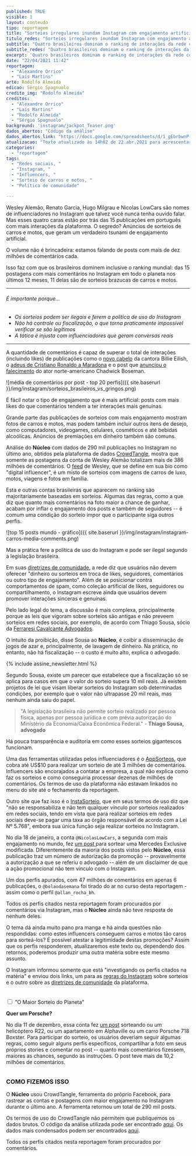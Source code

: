 ```yaml
---
published: TRUE
visible: 1
layout: conteudo
tipo: reportagem
title: "Sorteios irregulares inundam Instagram com engajamento artificial"
titulo_redes: "Sorteios irregulares inundam Instagram com engajamento artificial"
subtitle: "Quatro brasileiros dominam o ranking de interações da rede com promessas de presentear os seguidores com carros e motos; postagens chegam a ter milhões de comentários"
subtitle_redes: "Quatro brasileiros dominam o ranking de interações da rede com promessas de presentear os seguidores com carros e motos"
excerpt: 'Quatro brasileiros dominam o ranking de interações da rede com promessas de presentear os seguidores com carros e motos; postagens chegam a ter milhões de comentários '
date: "22/04/2021 11:42"
reportagem:
  - "Alexandre Orrico"
  - "Laís Martins"
arte: Rodolfo Almeida
edicao: Sérgio Spagnuolo
credito_img: "Rodolfo Almeida"
creditos:
  - "Alexandre Orrico"
  - "Laís Martins"
  - "Rodolfo Almeida"
  - "Sérgio Spagnuolo"
background: 'instagram/jackpot_Teaser.png'
dados_abertos: "Código da análise"
dados_abertos_link: "https://docs.google.com/spreadsheets/d/1_gEbrbwnP-oeIYmxMbT8L7AlS_pD5F0Kj81AjbuhHMg/edit?usp=sharing"
atualizacao: "Texto atualizado às 14h02 de 22.abr.2021 para acrescentar posicionamento do Instagram."
categories:
  - "reportagem"
tags:
  - "Redes sociais, "
  - "Instagram, "
  - "Influencers, "
  - "Sorteio de carros e motos, "
  - "Política de comunidade"

---
```


Wesley Alemão, Renato Garcia, Hugo Milgrau e Nicolas LowCars são nomes de influenciadores no Instagram que talvez você nunca tenha ouvido falar. Mas esses quatro caras estão por trás das 15 publicações em português com mais interações da plataforma. O segredo? Anúncios de sorteios de carros e motos, que geram um verdadeiro tsunami de engajamento artificial.  

O volume não é brincadeira: estamos falando de posts com mais de dez milhões de comentários cada.

Isso faz com que os brasileiros dominem inclusive o ranking mundial: das 15 postagens com mais comentários no Instagram em todo o planeta nos últimos 12 meses, 11 delas são de sorteios brazucas de carros e motos.

---

###### É importante porque...

- *Os sorteios podem ser ilegais e ferem a política de uso do Instagram*
- *Não há controle ou fiscalização, o que torna praticamente impossível verificar se são legítimos*
- *A tática é injusta com influenciadores que geram conversas reais*


---

A quantidade de comentários é capaz de superar o total de interações (incluindo likes) de publicações como o [novo cabelo](https://www.instagram.com/p/CMhvKMvF3HR/) da cantora Billie Eilish, o [adeus de Cristiano Ronaldo a Maradona](https://www.instagram.com/p/CIBa_OCgb7g/) e o post que [anunciou o falecimento](https://www.instagram.com/p/CEdLs05FWTn/) do ator norte-americano Chadwick Boseman.

![média de comentários por post - top 20 perfis]({{ site.baserurl }}/img/instagram/sorteios_brasileiros_vs_gringos.png)

É fácil notar o tipo de engajamento que é mais artificial: posts com mais likes do que comentários tendem a ter interações mais genuínas.

Grande parte das publicações de sorteios com mais engajamento mostram fotos de carros e motos, mas podem também incluir outros itens de desejo, como computadores, videogames, celulares, cosméticos e até bebidas alcoólicas. Anúncios de premiações em dinheiro também são comuns.

Análise do **Núcleo** com dados de 290 mil publicações no Instagram no último ano, obtidos pela plataforma de dados [CrowdTangle](https://crowdtangle.com/), mostra que somente as postagens da conta de Wesley Alemão totalizam mais de 386 milhões de comentários. O [feed](https://www.instagram.com/wesleyalemao/) de Wesley, que se define em sua bio como "digital influencer", é um misto de sorteios com imagens de carros de luxo, motos, viagens e fotos em família.

Esta e outras contas brasileiras que aparecem no ranking são majoritariamente baseadas em sorteios. Algumas das regras, como a que diz que quanto mais comentários na foto maior a chance de ganhar, acabam por inflar o engajamento dos posts e também de seguidores -- é comum uma condição do sorteio impor que o participante siga outros perfis.

![top 15 posts mundo - gráfico]({{ site.baserurl }}/img/instagram/instagram-carros-media-comments.png)

Mas a prática fere a política de uso do Instagram e pode ser ilegal segundo a legislação brasileira.

Em suas [diretrizes de comunidade](https://help.instagram.com/477434105621119), a rede diz que usuários não devem oferecer "dinheiro ou sorteios em troca de likes, seguidores, comentários ou outro tipo de engajamento". Além de se posicionar contra comportamentos de spam, como coleção artificial de likes, seguidores ou compartilhamento, o Instagram escreve ainda que usuários devem promover interações sinceras e genuínas.

Pelo lado legal do tema, a discussão é mais complexa, principalmente porque as leis que vigoram sobre sorteios são antigas e não preveem sorteios em redes sociais, por exemplo, de acordo com Thiago Sousa, sócio da [Ferraresi Cavalcante Advogados](https://www.ferraresicavalcante.com.br/equipe).

O intuito da proibição, disse Sousa ao **Núcleo**, é coibir a disseminação de jogos de azar e, principalmente, de lavagem de dinheiro. Na prática, no entanto, não há fiscalização -- o custo é muito alto, explica o advogado.

{% include assine_newsletter.html %}

Segundo Sousa, existe um parecer que estabelece que a fiscalização só se aplica para casos em que o valor do sorteio supera 10 mil reais. Já existem projetos de lei que visam liberar sorteios do Instagram sob determinadas condições, por exemplo que o valor não ultrapasse 20 mil reais, mas nenhum ainda saiu do papel.

> "A legislação brasileira não permite sorteio realizado por pessoa física, apenas por pessoa jurídica e com prévia autorização do Ministério da Economia/Caixa Econômica Federal." - **Thiago Sousa, advogado**

Há pouca transparência e auditoria em como esses sorteios gigantescos funcionam.

Uma das ferramentas utilizadas pelos influenciadores é o [AppSorteos](https://app-sorteos.com/pt/apps/sorteio-instagram), que cobra até US$10 para realizar um sorteio de até 3 milhões de comentários. Influencers são encorajados a contatar a empresa, a qual não explica como faz os sorteios e como conseguiria processar dezenas de milhões de comentários. Os termos de uso da plataforma não estavam linkados no menu do site até o fechamento da reportagem.

Outro site que faz isso é o [InstaSorteio](https://instasorteio.com.br), que em seus termos de uso diz que "não se responsabiliza e não tem qualquer vínculo por sorteios realizados em redes sociais, tendo em vista que para realizar sorteios em redes sociais deve-se pagar uma taxa ao órgão responsável de acordo com a Lei Nº 5.768", embora sua única função seja realizar sorteios no Instagram.

No dia 18 de janeiro, a conta `@NicolasLowCars`, a segunda com mais engajamento no mundo, fez [um post ](https://www.instagram.com/p/CNz8clqAZtv/)para sortear uma Mercedes Exclusive modificada. Diferentemente da maioria dos posts vistos pelo **Núcleo**, essa publicação traz um número de autorização da promoção -- provavelmente a autorização a que se referiu o advogado -- além de um disclaimer de que a ação promocional não tem vínculo com o Instagram.

Um dos perfis apurados, com 47 milhões de comentários em apenas 6 publicações, o `@bolaodasemana` foi tirado do ar no curso desta reportagem - assim como o perfil `@allan_rocha_bh`.

Todos os perfis citados nesta reportagem foram procurados por comentários via Instagram, mas o **Núcleo** ainda não teve resposta de nenhum deles. 

O tema dá ainda muito pano pra manga e há ainda questões não respondidas: como estes influencers conseguem carros e motos tão caros para sorteá-los? É possível atestar a legitimidade destas promoções? Assim que os perfis responderem, atualizaremos este texto ou, dependendo dos retornos, poderemos produzir uma outra matéria sobre este mesmo assunto.

O Instagram informou somente que está "investigando os perfis citados na matéria" e enviou dois links, um para as [regras do Instagram](https://www.facebook.com/help/instagram/179379842258600) sobre sorteios e o outro sobre as [diretrizes de comunidade](https://help.instagram.com/477434105621119) da plataforma.

<div class="wrap-collabsible" style="margin: 35px 0;">
  <input id="collapsible" class="toggle" type="checkbox">
  <label for="collapsible" class="lbl-toggle" tabindex="0">"O Maior Sorteio do Planeta"<i class="far fa-hand-pointer fa"></i> </label>
  <div class="collapsible-content">
    <div class="content-inner">
      <p><strong>Quer um Porsche?</strong></p>
      <p>No dia 11 de dezembro, essa conta fez <a href="https://www.instagram.com/p/CIowPmcj0uv/?igshid=39sgl6n15ra5" target="_blank">um post</a> sorteando ou um helicóptero R22, ou um apartamento em Alphaville ou um carro Porsche 718 Boxster. Para participar do sorteio, os usuários deveriam seguir algumas regras, como seguir alguns perfis específicos, compartilhar a foto em seus próprios stories e comentar no post -- quanto mais comentários fizessem, maiores as chances, segundo as instruções. O post teve mais de 10,2 milhões de comentários.</p>
    </div>
  </div>
</div>

### COMO FIZEMOS ISSO
O **Núcleo** usou CrowdTangle, ferramenta do próprio Facebook, para rastrear as contas e postagens com maior engajamento no Instagram durante o último ano. A ferramenta retornou um total de 290 mil posts.

Os termos de uso do CrowdTangle não permitem que publiquemos os dados brutos. O código da análise utilizada pode ser encontrado [aqui](https://gist.github.com/sergiospagnuolo/48fc766edf9aa03f31c0c2a392964db7). Os dados mais condensados podem ser encontrados [aqui](https://docs.google.com/spreadsheets/d/1m1w4Bds7xF2_mL47eb-_3AKr7y7xj1sgIH_eQ948U50/edit?usp=sharing).

Todos os perfis citados nesta reportagem foram procurados por comentários.
